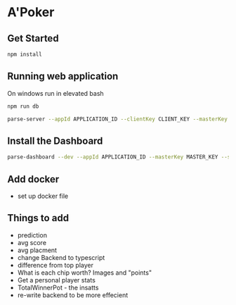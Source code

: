 # A'Poker

## Get Started

```bash
npm install
```

## Running web application
On windows run in elevated bash
```bash
npm run db
```
```bash
parse-server --appId APPLICATION_ID --clientKey CLIENT_KEY --masterKey MASTER_KEY --databaseURI mongodb://localhost/test --cloud ./cloud/main.js
```

## Install the Dashboard
```bash
parse-dashboard --dev --appId APPLICATION_ID --masterKey MASTER_KEY --serverURL http://localhost:1337/parse --appName MY_APP
```

## Add docker
 - set up docker file

## Things to add
- prediction
- avg score
- avg placment
- change Backend to typescript 
- difference from top player 
- What is each chip worth? Images and "points"
- Get a personal player stats
- TotalWinnerPot - the insatts
- re-write backend to be more effecient
